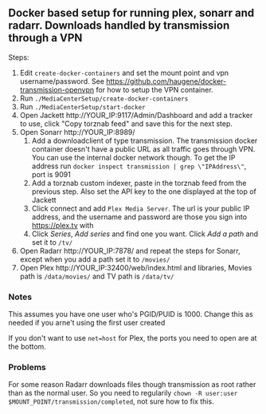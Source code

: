 ## Docker based setup for running plex, sonarr and radarr. Downloads handled by transmission through a VPN

Steps:
1. Edit `create-docker-containers` and set the mount point and vpn username/password. See https://github.com/haugene/docker-transmission-openvpn for how to setup the VPN container.
1. Run `./MediaCenterSetup/create-docker-containers`
1. Run `./MediaCenterSetup/start-docker`
1. Open Jackett http://YOUR_IP:9117/Admin/Dashboard and add a tracker to use, click "Copy torznab feed" and save this for the next step.
1. Open Sonarr http://YOUR_IP:8989/
    1. Add a downloadclient of type transmission. The transmission docker container doesn't have a public URL as all traffic goes through VPN. You can use the internal docker network though. To get the IP address run `docker inspect transmission | grep \"IPAddress\"`, port is 9091
    1. Add a torznab custom indexer, paste in the torznab feed from the previous step. Also set the API key to the one displayed at the top of Jackett
    1. Click connect and add `Plex Media Server`. The url is your public IP address, and the username and password are those you sign into https://plex.tv with
    1. Click _Series_, _Add series_ and find one you want. Click _Add a path_ and set it to `/tv/`
1. Open Radarr http://YOUR_IP:7878/ and repeat the steps for Sonarr, except when you add a path set it to `/movies/`
1. Open Plex http://YOUR_IP:32400/web/index.html and libraries, Movies path is `/data/movies/` and TV path is `/data/tv/`

### Notes
This assumes you have one user who's PGID/PUID is 1000. Change this as needed if you arne't using the first user created

If you don't want to use `net=host` for Plex, the ports you need to open are at the bottom.

### Problems
For some reason Radarr downloads files though transmission as root rather than as the normal user. So you need to regularily `chown -R user:user $MOUNT_POINT/transmission/completed`, not sure how to fix this.
